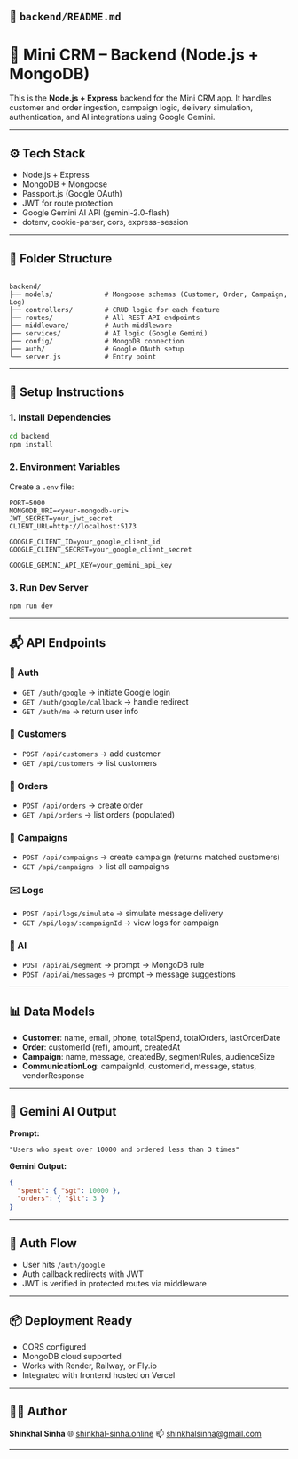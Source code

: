 ## 📁 `backend/README.md`

# 🧠 Mini CRM – Backend (Node.js + MongoDB)

This is the **Node.js + Express** backend for the Mini CRM app. It handles customer and order ingestion, campaign logic, delivery simulation, authentication, and AI integrations using Google Gemini.

---

## ⚙️ Tech Stack

- Node.js + Express
- MongoDB + Mongoose
- Passport.js (Google OAuth)
- JWT for route protection
- Google Gemini AI API (gemini-2.0-flash)
- dotenv, cookie-parser, cors, express-session

---

## 📁 Folder Structure

````

backend/
├── models/             # Mongoose schemas (Customer, Order, Campaign, Log)
├── controllers/        # CRUD logic for each feature
├── routes/             # All REST API endpoints
├── middleware/         # Auth middleware
├── services/           # AI logic (Google Gemini)
├── config/             # MongoDB connection
├── auth/               # Google OAuth setup
└── server.js           # Entry point

````

---

## 🔧 Setup Instructions

### 1. Install Dependencies
```bash
cd backend
npm install
````

### 2. Environment Variables

Create a `.env` file:

```
PORT=5000
MONGODB_URI=<your-mongodb-uri>
JWT_SECRET=your_jwt_secret
CLIENT_URL=http://localhost:5173

GOOGLE_CLIENT_ID=your_google_client_id
GOOGLE_CLIENT_SECRET=your_google_client_secret

GOOGLE_GEMINI_API_KEY=your_gemini_api_key
```

### 3. Run Dev Server

```bash
npm run dev
```

---

## 📬 API Endpoints

### 🔐 Auth

* `GET /auth/google` → initiate Google login
* `GET /auth/google/callback` → handle redirect
* `GET /auth/me` → return user info

### 👥 Customers

* `POST /api/customers` → add customer
* `GET /api/customers` → list customers

### 🛒 Orders

* `POST /api/orders` → create order
* `GET /api/orders` → list orders (populated)

### 📣 Campaigns

* `POST /api/campaigns` → create campaign (returns matched customers)
* `GET /api/campaigns` → list all campaigns

### ✉️ Logs

* `POST /api/logs/simulate` → simulate message delivery
* `GET /api/logs/:campaignId` → view logs for campaign

### 🤖 AI

* `POST /api/ai/segment` → prompt → MongoDB rule
* `POST /api/ai/messages` → prompt → message suggestions

---

## 📊 Data Models

* **Customer**: name, email, phone, totalSpend, totalOrders, lastOrderDate
* **Order**: customerId (ref), amount, createdAt
* **Campaign**: name, message, createdBy, segmentRules, audienceSize
* **CommunicationLog**: campaignId, customerId, message, status, vendorResponse

---

## 🧠 Gemini AI Output

**Prompt:**

```
"Users who spent over 10000 and ordered less than 3 times"
```

**Gemini Output:**

```json
{
  "spent": { "$gt": 10000 },
  "orders": { "$lt": 3 }
}
```

---

## 🔐 Auth Flow

* User hits `/auth/google`
* Auth callback redirects with JWT
* JWT is verified in protected routes via middleware

---

## 📦 Deployment Ready

* CORS configured
* MongoDB cloud supported
* Works with Render, Railway, or Fly.io
* Integrated with frontend hosted on Vercel

---

## 👨‍💻 Author

**Shinkhal Sinha**
🌐 [shinkhal-sinha.online](https://shinkhal-sinha.online)
📫 [shinkhalsinha@gmail.com](mailto:shinkhalsinha@gmail.com)

---

